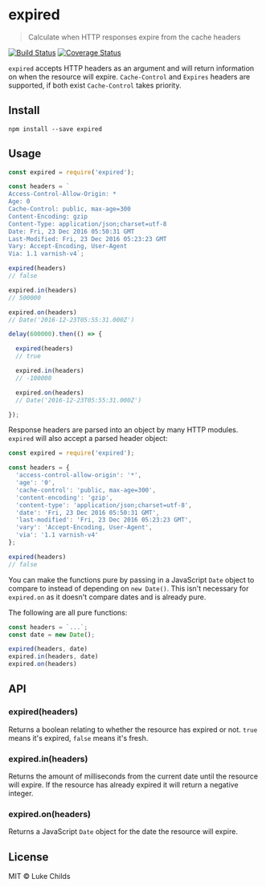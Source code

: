 # expired

> Calculate when HTTP responses expire from the cache headers

[![Build Status](https://travis-ci.org/lukechilds/expired.svg?branch=master)](https://travis-ci.org/lukechilds/expired) [![Coverage Status](https://coveralls.io/repos/github/lukechilds/expired/badge.svg?branch=master)](https://coveralls.io/github/lukechilds/expired?branch=master)

`expired` accepts HTTP headers as an argument and will return information on when the resource will expire. `Cache-Control` and `Expires` headers are supported, if both exist `Cache-Control` takes priority.

## Install

```shell
npm install --save expired
```

## Usage

```js
const expired = require('expired');

const headers = `
Access-Control-Allow-Origin: *
Age: 0
Cache-Control: public, max-age=300
Content-Encoding: gzip
Content-Type: application/json;charset=utf-8
Date: Fri, 23 Dec 2016 05:50:31 GMT
Last-Modified: Fri, 23 Dec 2016 05:23:23 GMT
Vary: Accept-Encoding, User-Agent
Via: 1.1 varnish-v4`;

expired(headers)
// false

expired.in(headers)
// 500000

expired.on(headers)
// Date('2016-12-23T05:55:31.000Z')

delay(600000).then(() => {

  expired(headers)
  // true

  expired.in(headers)
  // -100000

  expired.on(headers)
  // Date('2016-12-23T05:55:31.000Z')

});
```

Response headers are parsed into an object by many HTTP modules. `expired` will also accept a parsed header object:

```js
const expired = require('expired');

const headers = {
  'access-control-allow-origin': '*',
  'age': '0',
  'cache-control': 'public, max-age=300',
  'content-encoding': 'gzip',
  'content-type': 'application/json;charset=utf-8',
  'date': 'Fri, 23 Dec 2016 05:50:31 GMT',
  'last-modified': 'Fri, 23 Dec 2016 05:23:23 GMT',
  'vary': 'Accept-Encoding, User-Agent',
  'via': '1.1 varnish-v4'
};

expired(headers)
// false
```

You can make the functions pure by passing in a JavaScript `Date` object to compare to instead of depending on `new Date()`. This isn't necessary for `expired.on` as it doesn't compare dates and is already pure.

The following are all pure functions:

```js
const headers = `...`;
const date = new Date();

expired(headers, date)
expired.in(headers, date)
expired.on(headers)
```

## API

### expired(headers)

Returns a boolean relating to whether the resource has expired or not. `true` means it's expired, `false` means it's fresh.

### expired.in(headers)

Returns the amount of milliseconds from the current date until the resource will expire. If the resource has already expired it will return a negative integer.

### expired.on(headers)

Returns a JavaScript `Date` object for the date the resource will expire.

## License

MIT © Luke Childs
